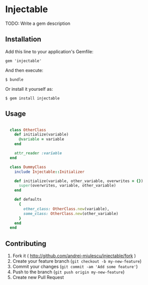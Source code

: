 # Injectable

TODO: Write a gem description

## Installation

Add this line to your application's Gemfile:

    gem 'injectable'

And then execute:

    $ bundle

Or install it yourself as:

    $ gem install injectable

## Usage

```ruby

  class OtherClass
    def initialize(variable)
      @variable = variable
    end

    attr_reader :variable
  end

  class DummyClass
    include Injectable::Initializer

    def initialize(variable, other_variable, overwrites = {})
      super(overwrites, variable, other_variable)
    end

    def defaults
      {
        other_class: OtherClass.new(variable),
        some_class: OtherClass.new(other_variable)
      }
    end
  end

```




## Contributing

1. Fork it ( http://github.com/andrei-miulescu/injectable/fork )
2. Create your feature branch (`git checkout -b my-new-feature`)
3. Commit your changes (`git commit -am 'Add some feature'`)
4. Push to the branch (`git push origin my-new-feature`)
5. Create new Pull Request
